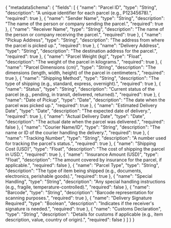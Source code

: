 {
  "metadataSchema": {
    "fields": [
      {
        "name": "Parcel ID",
        "type": "String",
        "description": "A unique identifier for each parcel (e.g., P12345678).",
        "required": true
      },
      {
        "name": "Sender Name",
        "type": "String",
        "description": "The name of the person or company sending the parcel.",
        "required": true
      },
      {
        "name": "Receiver Name",
        "type": "String",
        "description": "The name of the person or company receiving the parcel.",
        "required": true
      },
      {
        "name": "Pickup Address",
        "type": "String",
        "description": "The address from where the parcel is picked up.",
        "required": true
      },
      {
        "name": "Delivery Address",
        "type": "String",
        "description": "The destination address for the parcel.",
        "required": true
      },
      {
        "name": "Parcel Weight (kg)",
        "type": "Float",
        "description": "The weight of the parcel in kilograms.",
        "required": true
      },
      {
        "name": "Parcel Dimensions (cm)",
        "type": "String",
        "description": "The dimensions (length, width, height) of the parcel in centimeters.",
        "required": true
      },
      {
        "name": "Shipping Method",
        "type": "String",
        "description": "The type of shipping (e.g., standard, express, overnight).",
        "required": true
      },
      {
        "name": "Status",
        "type": "String",
        "description": "Current status of the parcel (e.g., pending, in transit, delivered, returned).",
        "required": true
      },
      {
        "name": "Date of Pickup",
        "type": "Date",
        "description": "The date when the parcel was picked up.",
        "required": true
      },
      {
        "name": "Estimated Delivery Date",
        "type": "Date",
        "description": "The expected date of delivery.",
        "required": true
      },
      {
        "name": "Actual Delivery Date",
        "type": "Date",
        "description": "The actual date when the parcel was delivered.",
        "required": false
      },
      {
        "name": "Courier Name/ID",
        "type": "String",
        "description": "The name or ID of the courier handling the delivery.",
        "required": true
      },
      {
        "name": "Tracking Number",
        "type": "String",
        "description": "A number used for tracking the parcel's status.",
        "required": true
      },
      {
        "name": "Shipping Cost (USD)",
        "type": "Float",
        "description": "The cost of shipping the parcel in USD.",
        "required": true
      },
      {
        "name": "Insurance Amount (USD)",
        "type": "Float",
        "description": "The amount covered by insurance for the parcel, if applicable.",
        "required": false
      },
      {
        "name": "Parcel Type",
        "type": "String",
        "description": "The type of item being shipped (e.g., documents, electronics, perishable goods).",
        "required": true
      },
      {
        "name": "Special Handling",
        "type": "String",
        "description": "Any special handling instructions (e.g., fragile, temperature-controlled).",
        "required": false
      },
      {
        "name": "Barcode",
        "type": "String",
        "description": "Barcode representation for scanning purposes.",
        "required": true
      },
      {
        "name": "Delivery Signature Required",
        "type": "Boolean",
        "description": "Indicates if the receiver's signature is needed.",
        "required": true
      },
      {
        "name": "Customs Declaration",
        "type": "String",
        "description": "Details for customs if applicable (e.g., item description, value, country of origin).",
        "required": false
      }
    ]
  }
}
